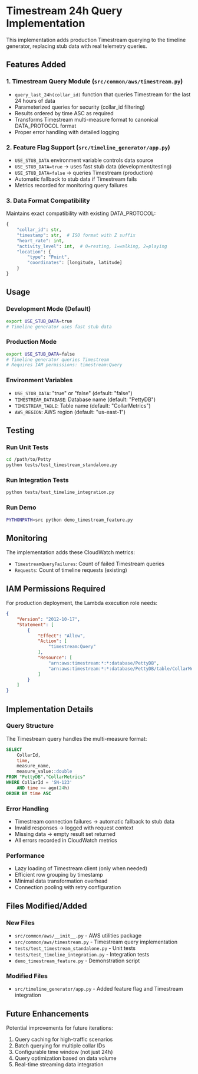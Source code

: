 # Timestream 24h Query Implementation

This implementation adds production Timestream querying to the timeline generator, replacing stub data with real telemetry queries.

## Features Added

### 1. Timestream Query Module (`src/common/aws/timestream.py`)
- `query_last_24h(collar_id)` function that queries Timestream for the last 24 hours of data
- Parameterized queries for security (collar_id filtering)
- Results ordered by time ASC as required
- Transforms Timestream multi-measure format to canonical DATA_PROTOCOL format
- Proper error handling with detailed logging

### 2. Feature Flag Support (`src/timeline_generator/app.py`)
- `USE_STUB_DATA` environment variable controls data source
- `USE_STUB_DATA=true` → uses fast stub data (development/testing)
- `USE_STUB_DATA=false` → queries Timestream (production)
- Automatic fallback to stub data if Timestream fails
- Metrics recorded for monitoring query failures

### 3. Data Format Compatibility
Maintains exact compatibility with existing DATA_PROTOCOL:
```python
{
    "collar_id": str,
    "timestamp": str,  # ISO format with Z suffix
    "heart_rate": int,
    "activity_level": int,  # 0=resting, 1=walking, 2=playing
    "location": {
        "type": "Point",
        "coordinates": [longitude, latitude]
    }
}
```

## Usage

### Development Mode (Default)
```bash
export USE_STUB_DATA=true
# Timeline generator uses fast stub data
```

### Production Mode
```bash
export USE_STUB_DATA=false
# Timeline generator queries Timestream
# Requires IAM permissions: timestream:Query
```

### Environment Variables
- `USE_STUB_DATA`: "true" or "false" (default: "false")
- `TIMESTREAM_DATABASE`: Database name (default: "PettyDB")
- `TIMESTREAM_TABLE`: Table name (default: "CollarMetrics")
- `AWS_REGION`: AWS region (default: "us-east-1")

## Testing

### Run Unit Tests
```bash
cd /path/to/Petty
python tests/test_timestream_standalone.py
```

### Run Integration Tests
```bash
python tests/test_timeline_integration.py
```

### Run Demo
```bash
PYTHONPATH=src python demo_timestream_feature.py
```

## Monitoring

The implementation adds these CloudWatch metrics:
- `TimestreamQueryFailures`: Count of failed Timestream queries
- `Requests`: Count of timeline requests (existing)

## IAM Permissions Required

For production deployment, the Lambda execution role needs:
```json
{
    "Version": "2012-10-17",
    "Statement": [
        {
            "Effect": "Allow",
            "Action": [
                "timestream:Query"
            ],
            "Resource": [
                "arn:aws:timestream:*:*:database/PettyDB",
                "arn:aws:timestream:*:*:database/PettyDB/table/CollarMetrics"
            ]
        }
    ]
}
```

## Implementation Details

### Query Structure
The Timestream query handles the multi-measure format:
```sql
SELECT 
    CollarId,
    time,
    measure_name,
    measure_value::double
FROM "PettyDB"."CollarMetrics"
WHERE CollarId = 'SN-123' 
    AND time >= ago(24h)
ORDER BY time ASC
```

### Error Handling
- Timestream connection failures → automatic fallback to stub data
- Invalid responses → logged with request context
- Missing data → empty result set returned
- All errors recorded in CloudWatch metrics

### Performance
- Lazy loading of Timestream client (only when needed)
- Efficient row grouping by timestamp
- Minimal data transformation overhead
- Connection pooling with retry configuration

## Files Modified/Added

### New Files
- `src/common/aws/__init__.py` - AWS utilities package
- `src/common/aws/timestream.py` - Timestream query implementation
- `tests/test_timestream_standalone.py` - Unit tests
- `tests/test_timeline_integration.py` - Integration tests
- `demo_timestream_feature.py` - Demonstration script

### Modified Files  
- `src/timeline_generator/app.py` - Added feature flag and Timestream integration

## Future Enhancements

Potential improvements for future iterations:
1. Query caching for high-traffic scenarios
2. Batch querying for multiple collar IDs
3. Configurable time window (not just 24h)
4. Query optimization based on data volume
5. Real-time streaming data integration